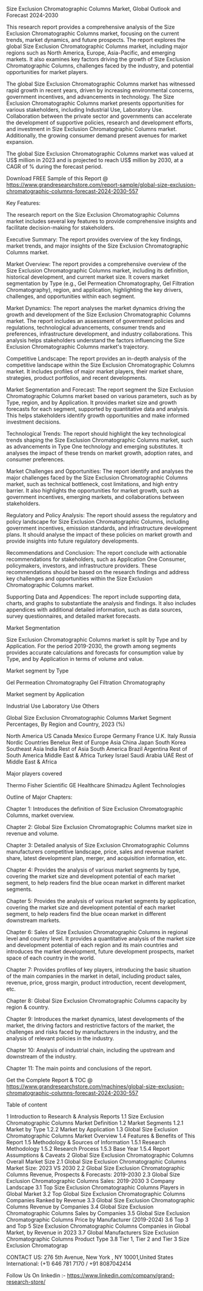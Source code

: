 Size Exclusion Chromatographic Columns Market, Global Outlook and Forecast 2024-2030

This research report provides a comprehensive analysis of the Size Exclusion Chromatographic Columns market, focusing on the current trends, market dynamics, and future prospects. The report explores the global Size Exclusion Chromatographic Columns market, including major regions such as North America, Europe, Asia-Pacific, and emerging markets. It also examines key factors driving the growth of Size Exclusion Chromatographic Columns, challenges faced by the industry, and potential opportunities for market players.

The global Size Exclusion Chromatographic Columns market has witnessed rapid growth in recent years, driven by increasing environmental concerns, government incentives, and advancements in technology. The Size Exclusion Chromatographic Columns market presents opportunities for various stakeholders, including Industrial Use, Laboratory Use. Collaboration between the private sector and governments can accelerate the development of supportive policies, research and development efforts, and investment in Size Exclusion Chromatographic Columns market. Additionally, the growing consumer demand present avenues for market expansion.

The global Size Exclusion Chromatographic Columns market was valued at US$ million in 2023 and is projected to reach US$ million by 2030, at a CAGR of % during the forecast period.

Download FREE Sample of this Report @ https://www.grandresearchstore.com/report-sample/global-size-exclusion-chromatographic-columns-forecast-2024-2030-557


Key Features:

The research report on the Size Exclusion Chromatographic Columns market includes several key features to provide comprehensive insights and facilitate decision-making for stakeholders.

Executive Summary: The report provides overview of the key findings, market trends, and major insights of the Size Exclusion Chromatographic Columns market.

Market Overview: The report provides a comprehensive overview of the Size Exclusion Chromatographic Columns market, including its definition, historical development, and current market size. It covers market segmentation by Type (e.g., Gel Permeation Chromatography, Gel Filtration Chromatography), region, and application, highlighting the key drivers, challenges, and opportunities within each segment.

Market Dynamics: The report analyses the market dynamics driving the growth and development of the Size Exclusion Chromatographic Columns market. The report includes an assessment of government policies and regulations, technological advancements, consumer trends and preferences, infrastructure development, and industry collaborations. This analysis helps stakeholders understand the factors influencing the Size Exclusion Chromatographic Columns market's trajectory.

Competitive Landscape: The report provides an in-depth analysis of the competitive landscape within the Size Exclusion Chromatographic Columns market. It includes profiles of major market players, their market share, strategies, product portfolios, and recent developments.

Market Segmentation and Forecast: The report segment the Size Exclusion Chromatographic Columns market based on various parameters, such as by Type, region, and by Application. It provides market size and growth forecasts for each segment, supported by quantitative data and analysis. This helps stakeholders identify growth opportunities and make informed investment decisions.

Technological Trends: The report should highlight the key technological trends shaping the Size Exclusion Chromatographic Columns market, such as advancements in Type One technology and emerging substitutes. It analyses the impact of these trends on market growth, adoption rates, and consumer preferences.

Market Challenges and Opportunities: The report identify and analyses the major challenges faced by the Size Exclusion Chromatographic Columns market, such as technical bottleneck, cost limitations, and high entry barrier. It also highlights the opportunities for market growth, such as government incentives, emerging markets, and collaborations between stakeholders.

Regulatory and Policy Analysis: The report should assess the regulatory and policy landscape for Size Exclusion Chromatographic Columns, including government incentives, emission standards, and infrastructure development plans. It should analyse the impact of these policies on market growth and provide insights into future regulatory developments.

Recommendations and Conclusion: The report conclude with actionable recommendations for stakeholders, such as Application One Consumer, policymakers, investors, and infrastructure providers. These recommendations should be based on the research findings and address key challenges and opportunities within the Size Exclusion Chromatographic Columns market.

Supporting Data and Appendices: The report include supporting data, charts, and graphs to substantiate the analysis and findings. It also includes appendices with additional detailed information, such as data sources, survey questionnaires, and detailed market forecasts.

Market Segmentation

Size Exclusion Chromatographic Columns market is split by Type and by Application. For the period 2019-2030, the growth among segments provides accurate calculations and forecasts for consumption value by Type, and by Application in terms of volume and value.



Market segment by Type



Gel Permeation Chromatography
Gel Filtration Chromatography


Market segment by Application



Industrial Use
Laboratory Use
Others


Global Size Exclusion Chromatographic Columns Market Segment Percentages, By Region and Country, 2023 (%)



North America
US
Canada
Mexico
Europe
Germany
France
U.K.
Italy
Russia
Nordic Countries
Benelux
Rest of Europe
Asia
China
Japan
South Korea
Southeast Asia
India
Rest of Asia
South America
Brazil
Argentina
Rest of South America
Middle East & Africa
Turkey
Israel
Saudi Arabia
UAE
Rest of Middle East & Africa


Major players covered



Thermo Fisher Scientific
GE Healthcare
Shimadzu
Agilent Technologies


Outline of Major Chapters:

Chapter 1: Introduces the definition of Size Exclusion Chromatographic Columns, market overview.

Chapter 2: Global Size Exclusion Chromatographic Columns market size in revenue and volume.

Chapter 3: Detailed analysis of Size Exclusion Chromatographic Columns manufacturers competitive landscape, price, sales and revenue market share, latest development plan, merger, and acquisition information, etc.

Chapter 4: Provides the analysis of various market segments by type, covering the market size and development potential of each market segment, to help readers find the blue ocean market in different market segments.

Chapter 5: Provides the analysis of various market segments by application, covering the market size and development potential of each market segment, to help readers find the blue ocean market in different downstream markets.

Chapter 6: Sales of Size Exclusion Chromatographic Columns in regional level and country level. It provides a quantitative analysis of the market size and development potential of each region and its main countries and introduces the market development, future development prospects, market space of each country in the world.

Chapter 7: Provides profiles of key players, introducing the basic situation of the main companies in the market in detail, including product sales, revenue, price, gross margin, product introduction, recent development, etc.

Chapter 8: Global Size Exclusion Chromatographic Columns capacity by region & country.

Chapter 9: Introduces the market dynamics, latest developments of the market, the driving factors and restrictive factors of the market, the challenges and risks faced by manufacturers in the industry, and the analysis of relevant policies in the industry.

Chapter 10: Analysis of industrial chain, including the upstream and downstream of the industry.

Chapter 11: The main points and conclusions of the report.

Get the Complete Report & TOC @ https://www.grandresearchstore.com/machines/global-size-exclusion-chromatographic-columns-forecast-2024-2030-557

Table of content

1 Introduction to Research & Analysis Reports
1.1 Size Exclusion Chromatographic Columns Market Definition
1.2 Market Segments
1.2.1 Market by Type
1.2.2 Market by Application
1.3 Global Size Exclusion Chromatographic Columns Market Overview
1.4 Features & Benefits of This Report
1.5 Methodology & Sources of Information
1.5.1 Research Methodology
1.5.2 Research Process
1.5.3 Base Year
1.5.4 Report Assumptions & Caveats
2 Global Size Exclusion Chromatographic Columns Overall Market Size
2.1 Global Size Exclusion Chromatographic Columns Market Size: 2023 VS 2030
2.2 Global Size Exclusion Chromatographic Columns Revenue, Prospects & Forecasts: 2019-2030
2.3 Global Size Exclusion Chromatographic Columns Sales: 2019-2030
3 Company Landscape
3.1 Top Size Exclusion Chromatographic Columns Players in Global Market
3.2 Top Global Size Exclusion Chromatographic Columns Companies Ranked by Revenue
3.3 Global Size Exclusion Chromatographic Columns Revenue by Companies
3.4 Global Size Exclusion Chromatographic Columns Sales by Companies
3.5 Global Size Exclusion Chromatographic Columns Price by Manufacturer (2019-2024)
3.6 Top 3 and Top 5 Size Exclusion Chromatographic Columns Companies in Global Market, by Revenue in 2023
3.7 Global Manufacturers Size Exclusion Chromatographic Columns Product Type
3.8 Tier 1, Tier 2 and Tier 3 Size Exclusion Chromatograp

CONTACT US:
276 5th Avenue, New York , NY 10001,United States
International: (+1) 646 781 7170 / +91 8087042414

Follow Us On linkedin :- https://www.linkedin.com/company/grand-research-store/
 
